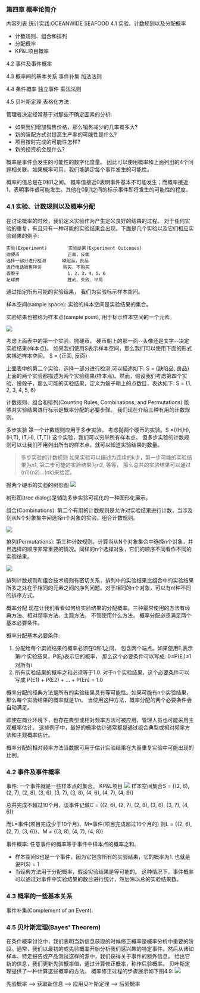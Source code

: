 ### 第四章 概率论简介

  内容列表
  统计实践:OCEANWIDE SEAFOOD
  4.1 实验、计数规则以及分配概率
  * 计数规则、组合和排列
  * 分配概率
  * KP&L项目概率
  

  4.2 事件及事件概率
  
  4.3 概率间的基本关系
  事件补集
  加法法则
  
  4.4 条件概率
  独立事件
  乘法法则
  
  4.5 贝叶斯定理
  表格化方法
  
  管理者决定经常基于对那些不确定因素的分析:
  * 如果我们增加销售价格，那么销售减少的几率有多大?
  * 新的装配方式对提高生产率的可能性是什么?
  * 项目按时完成的可能性怎样?
  * 新的投资机会是什么?
  
  概率是事件会发生的可能性的数字化度量。 因此可以使用概率和上面列出的4个问题相关联。如果概率可用，我们能确定每个事件发生的可能性。

  概率的值总是在0和1之间。 概率值接近0表明事件基本不可能发生；而概率接近1，表明事件很可能发生。其他在0到1之间的标示事件即将发生的可能性的程度。
  
### 4.1 实验、计数规则以及概率分配
  在讨论概率的时候，我们定义实验作为产生定义良好的结果的过程。 对于任何实验的重复，有且只有一种可能的实验结果会出现。下面是几个实验以及它们相应实验结果的例子:
```
实验(Experiment)        实验结果(Experiment Outcomes)
抛硬币                  正面，反面
选择一部分进行检测      缺陷品，良品
进行电话销售拜访        购买，不购买
丢骰子                  1，2，3，4，5，6
足球赛                  胜利、失败、平局
```

  通过指定所有可能的实验结果， 我们为实验标示样本空间。
  
  样本空间(sample space): 实验的样本空间是实验结果的集合。
  
  实验结果也被称为样本点(sample point), 用于标示样本空间的一个元素。
  
  ![](https://github.com/walkerqiao/walkman/blob/master/images/da/sfbe_prob_value_range_demo.png)
  
  考虑上面表中的第一个实验，抛硬币。 硬币朝上的那一面--头像还是文字--决定实验结果(样本点)。 如果我们使用S表示样本空间，那么我们可以使用下面的形式来描述样本空间。
  S = {正面, 反面}
  
  上面表中的第二个实验，选择一部分进行检测,可以描述如下: S = {缺陷品, 良品}
  上面的两个实验都描述为两个实验结果(样本点)。然而，假设我们考虑第四个实验，投骰子，那么可能的实验结果，定义为骰子朝上的点数目，表达如下: S = {1, 2, 3, 4, 5, 6}
  
  计数规则、组合和排列(Counting Rules, Combinations, and Permutations)
  能够对实验结果进行标示是概率分配的必要步骤。 我们现在介绍三种有用的计数规则。
  
  多步实验 第一个计数规则应用于多步实验。 考虑抛两个硬币的实验。S ={(H,H), (H,T), (T,H), (T,T)}
  这个实验，我们可以穷举所有样本点。 但多步实验的计数规则可以让我们不用列出所有的样本点，就可以知道实验结果的数量。
  
> 多步实验的计数规则
  如果实验可以描述为连续的k步，第一步可能的实验结果为n1, 第二步可能的实验结果为n2, 等等， 那么总共的实验结果可以通过(n1)(n2)...(nk)来给定。
  
  抛两个硬币的实验的树形图
  ![](https://github.com/walkerqiao/walkman/blob/master/images/da/sfbe_tree_dialog_for_two_coins.png)
  
  树形图(tree dialog)是辅助多步实验可视化的一种图形化展示。
  
  组合(Combinations): 第二个有用的计数规则是允许对实验结果进行计数，当涉及到从N个对象集中间选择n个对象的实验。组合计数规则。
  
  ![](https://github.com/walkerqiao/walkman/blob/master/images/da/sfbe_combinations_cr.png)
  
  排列(Permutations): 第三种计数规则。计算当从N个对象集合中选择n个对象，并且选择的顺序非常重要的情况。同样的n个选择对象，它们的顺序不同看作不同的实验结果。
  
  ![](https://github.com/walkerqiao/walkman/blob/master/images/da/sfbe_permutations_cr.png)
  
  排列计数规则和组合技术规则有密切关系，排列中的实验结果比组合中的实验结果所多之处在于相同的元素之间的序列问题。对于相同的n个对象，可以有n!种不同的排序方式。
  
  概率分配
  现在让我们看看如何给实验结果的分配概率。三种最常使用的方法有经典方法、相对频率方法、主观方法。 不管使用什么方法， 概率分配必须满足两个基本必要条件。
  
  概率分配基本必要条件:
  1. 分配给每个实验结果的概率必须在0和1之间， 包含两个端点。如果使用E<sub>i</sub>表示第i个实验结果，P(E<sub>i</sub>)表示它的概率， 那么这个必要条件可以写成: 0≤P(E<sub>i</sub>)≤1 对所有i
  2. 所有实验结果的概率之和必须等于1.0. 对于n个实验结果，这个必要条件可以写成 P(E1) + P(E2) + ... + P(En) = 1.0
  
  概率分配的经典方法是所有的实验结果具有等可能性。如果可能有n个实验结果，那么每个实验结果的概率就是1/n。 当使用这种方法，概率分配的两个必要条件会自动满足。


  即使在商业环境下，也存在典型或相对频率方法可被应用，管理人员也可能采用主观概率估计。 这些例子中，最好的概率估计通常都是通过组合典型或相对频率方法和主观概率估计。
  
  
  概率分配的相对频率方法当数据可用于估计实验结果在大量重复实验中可能出现的比例。


### 4.2 事件及事件概率
  事件: 一个事件就是一些样本点的集合。
  KP&L项目
  ![](https://github.com/walkerqiao/walkman/blob/master/docs/da/sfbe_kp_l_proj.png)
  样本空间集合S = {(2, 6), (2, 7), (2, 8), (3, 6), (3, 7), (3, 8), (4, 6), (4, 7), (4, 8)}
  
  总共完成不超过10个月，该事件记做C = {(2, 6), (2, 7), (2, 8), (3, 6), (3, 7), (4, 6)}
  
  而L=事件(项目完成少于10个月)、M=事件(项目完成超过10个月的)
  则L = {(2, 6), (2, 7), (3, 6)}、M = {(3, 8), (4, 7), (4, 8)}

  事件概率: 任意事件的概率等于事件中样本点的概率之和。
  
  * 样本空间S也是一个事件。因为它包含所有的实验结果，它的概率为1. 也就是说P(S) = 1
  * 当经典方法用于分配概率，假设实验结果是等可能的。 这种情况下，事件概率可以通过对事件中实验结果的数目进行统计，然后除以总的实验结果数。
  
### 4.3 概率的一些基本关系
  事件补集(Complement of an Event). 

### 4.5 贝叶斯定理(Bayes' Theorem)
  在条件概率讨论中，我们表明当新信息获取的时候修正概率是概率分析中重要的阶段。通常，我们以最初的或先验概率开始分析我们感兴趣的特定事件。然后从诸如样本、特定报告或产品测试这样的源中，我们获得关于事件的额外信息。 给出它新的信息，我们更新先验概率值，通过计算修正概率，称作后验概率。
  贝叶斯定理提供了一种计算这些概率的方法。 概率修正过程的步骤展示如下图4.9:
  ![](https://github.com/walkerqiao/walkman/blob/master/docs/da/sfbe_prob_revision_using_bayes.png)
  
  先验概率 --> 获取新信息 --> 应用贝叶斯定理 --> 后验概率
  
  
